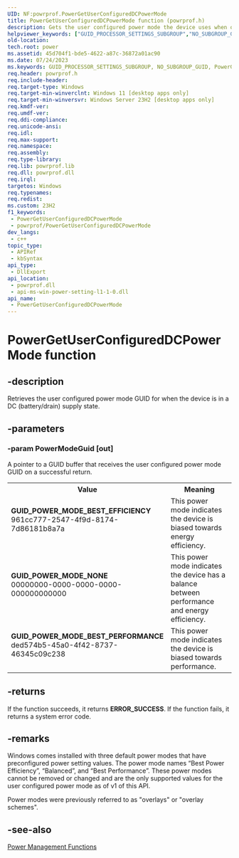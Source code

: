 ```yaml
---
UID: NF:powrprof.PowerGetUserConfiguredDCPowerMode
title: PowerGetUserConfiguredDCPowerMode function (powrprof.h)
description: Gets the user configured power mode the device uses when on AC.
helpviewer_keywords: ["GUID_PROCESSOR_SETTINGS_SUBGROUP","NO_SUBGROUP_GUID","PowerGetUserConfiguredDCPowerMode","PowerGetUserConfiguredDCPowerMode function","base.powergetuserconfigureddcpowermode","powersetting/PowerGetUserConfiguredDCPowerMode","powrprof/PowerGetUserConfiguredDCPowerMode"]
old-location:
tech.root: power
ms.assetid: 45d704f1-bde5-4622-a87c-36872a01ac90
ms.date: 07/24/2023
ms.keywords: GUID_PROCESSOR_SETTINGS_SUBGROUP, NO_SUBGROUP_GUID, PowerGetUserConfiguredDCPowerMode, PowerGetUserConfiguredDCPowerMode function, base.powergetuserconfigureddcpowermode, powersetting/PowerGetUserConfiguredDCPowerMode, powrprof/PowerGetUserConfiguredDCPowerMode
req.header: powrprof.h
req.include-header: 
req.target-type: Windows
req.target-min-winverclnt: Windows 11 [desktop apps only]
req.target-min-winversvr: Windows Server 23H2 [desktop apps only]
req.kmdf-ver: 
req.umdf-ver: 
req.ddi-compliance: 
req.unicode-ansi: 
req.idl: 
req.max-support: 
req.namespace: 
req.assembly: 
req.type-library: 
req.lib: powrprof.lib
req.dll: powrprof.dll
req.irql: 
targetos: Windows
req.typenames: 
req.redist: 
ms.custom: 23H2
f1_keywords:
 - PowerGetUserConfiguredDCPowerMode
 - powrprof/PowerGetUserConfiguredDCPowerMode
dev_langs:
 - c++
topic_type:
 - APIRef
 - kbSyntax
api_type:
 - DllExport
api_location:
 - powrprof.dll
 - api-ms-win-power-setting-l1-1-0.dll
api_name:
 - PowerGetUserConfiguredDCPowerMode
---
```


# PowerGetUserConfiguredDCPowerMode function

## -description

Retrieves the user configured power mode GUID for when the device is in a DC (battery/drain) supply state.

## -parameters

### -param PowerModeGuid [out]

A pointer to a GUID buffer that receives the user configured power mode GUID on a successful return.

<table>
<tr>
<th>Value</th>
<th>Meaning</th>
</tr>
<tr>
<td width="40%"><a id="GUID_POWER_MODE_BEST_EFFICIENCY"></a><a id="guid_power_mode_best_efficiency"></a><dl>
<dt><b>GUID_POWER_MODE_BEST_EFFICIENCY</b></dt>
<dt>961cc777-2547-4f9d-8174-7d86181b8a7a</dt>
</dl>
</td>
<td width="60%">
This power mode indicates the device is biased towards energy efficiency.

</td>
</tr>
<tr>
<td width="40%"><a id="GUID_POWER_MODE_NONE"></a><a id="guid_power_mode_none"></a><dl>
<dt><b>GUID_POWER_MODE_NONE</b></dt>
<dt>00000000-0000-0000-0000-000000000000</dt>
</dl>
</td>
<td width="60%">
This power mode indicates the device has a balance between performance and energy efficiency.

</td>
</tr>
<tr>
<td width="40%"><a id="GUID_POWER_MODE_BEST_PERFORMANCE"></a><a id="guid_power_mode_best_performance"></a><dl>
<dt><b>GUID_POWER_MODE_BEST_PERFORMANCE</b></dt>
<dt>ded574b5-45a0-4f42-8737-46345c09c238</dt>
</dl>
</td>
<td width="60%">
This power mode indicates the device is biased towards performance.

</td>
</tr>
</table>

## -returns

If the function succeeds, it returns <b>ERROR_SUCCESS</b>. If the function fails, it returns a system error code.

## -remarks

Windows comes installed with three default power modes that have preconfigured power setting values. The power mode names “Best Power Efficiency”, “Balanced”, and “Best Performance”. These power modes cannot be removed or changed and are the only supported values for the user configured power mode as of v1 of this API.

Power modes were previously referred to as "overlays" or "overlay schemes".

## -see-also

<a href="/windows/desktop/Power/power-management-functions">Power Management Functions</a>
